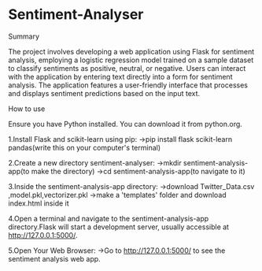 # Sentiment-Analyser

Summary

The project involves developing a web application using Flask for sentiment analysis, employing a logistic regression model trained on a sample dataset to classify sentiments as positive, neutral, or negative. Users can interact with the application by entering text directly into a form for sentiment analysis. The application features a user-friendly interface that processes and displays sentiment predictions based on the input text.

How to use

Ensure you have Python installed. You can download it from python.org.

1.Install Flask and scikit-learn using pip:
        ->pip install flask scikit-learn pandas(write this on your computer's terminal)
        
2.Create a new directory sentiment-analyser:
        ->mkdir sentiment-analysis-app(to make the directory)
        ->cd sentiment-analysis-app(to navigate to it)
        
3.Inside the sentiment-analysis-app directory:
        ->download Twitter_Data.csv ,model.pkl,vectorizer.pkl
        ->make a 'templates' folder and download index.html inside it
        
4.Open a terminal and navigate to the sentiment-analysis-app directory.Flask will start a development server, usually accessible at http://127.0.0.1:5000/.

5.Open Your Web Browser:
        ->Go to http://127.0.0.1:5000/ to see the sentiment analysis web app.        

